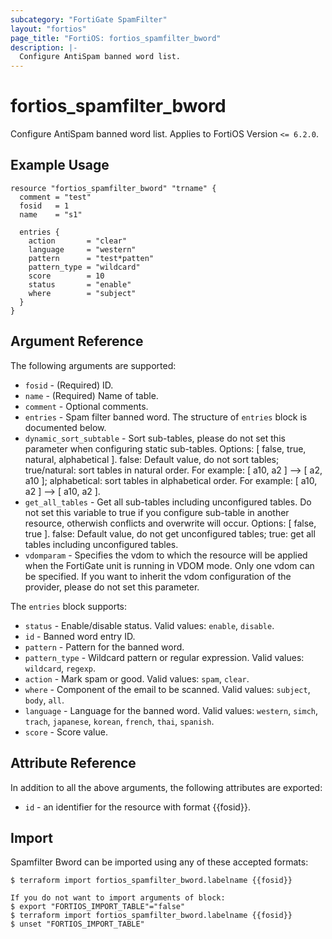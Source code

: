 ```yaml
---
subcategory: "FortiGate SpamFilter"
layout: "fortios"
page_title: "FortiOS: fortios_spamfilter_bword"
description: |-
  Configure AntiSpam banned word list.
---
```


# fortios_spamfilter_bword
Configure AntiSpam banned word list. Applies to FortiOS Version `<= 6.2.0`.

## Example Usage

```hcl
resource "fortios_spamfilter_bword" "trname" {
  comment = "test"
  fosid   = 1
  name    = "s1"

  entries {
    action       = "clear"
    language     = "western"
    pattern      = "test*patten"
    pattern_type = "wildcard"
    score        = 10
    status       = "enable"
    where        = "subject"
  }
}
```

## Argument Reference

The following arguments are supported:

* `fosid` - (Required) ID.
* `name` - (Required) Name of table.
* `comment` - Optional comments.
* `entries` - Spam filter banned word. The structure of `entries` block is documented below.
* `dynamic_sort_subtable` - Sort sub-tables, please do not set this parameter when configuring static sub-tables. Options: [ false, true, natural, alphabetical ]. false: Default value, do not sort tables; true/natural: sort tables in natural order. For example: [ a10, a2 ] --> [ a2, a10 ]; alphabetical: sort tables in alphabetical order. For example: [ a10, a2 ] --> [ a10, a2 ].
* `get_all_tables` - Get all sub-tables including unconfigured tables. Do not set this variable to true if you configure sub-table in another resource, otherwish conflicts and overwrite will occur. Options: [ false, true ]. false: Default value, do not get unconfigured tables; true: get all tables including unconfigured tables. 
* `vdomparam` - Specifies the vdom to which the resource will be applied when the FortiGate unit is running in VDOM mode. Only one vdom can be specified. If you want to inherit the vdom configuration of the provider, please do not set this parameter.

The `entries` block supports:

* `status` - Enable/disable status. Valid values: `enable`, `disable`.
* `id` - Banned word entry ID.
* `pattern` - Pattern for the banned word.
* `pattern_type` - Wildcard pattern or regular expression. Valid values: `wildcard`, `regexp`.
* `action` - Mark spam or good. Valid values: `spam`, `clear`.
* `where` - Component of the email to be scanned. Valid values: `subject`, `body`, `all`.
* `language` - Language for the banned word. Valid values: `western`, `simch`, `trach`, `japanese`, `korean`, `french`, `thai`, `spanish`.
* `score` - Score value.


## Attribute Reference

In addition to all the above arguments, the following attributes are exported:
* `id` - an identifier for the resource with format {{fosid}}.

## Import

Spamfilter Bword can be imported using any of these accepted formats:
```
$ terraform import fortios_spamfilter_bword.labelname {{fosid}}

If you do not want to import arguments of block:
$ export "FORTIOS_IMPORT_TABLE"="false"
$ terraform import fortios_spamfilter_bword.labelname {{fosid}}
$ unset "FORTIOS_IMPORT_TABLE"
```
